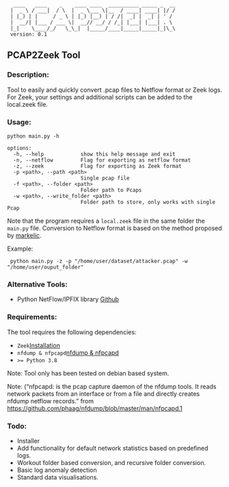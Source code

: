 ```
  ____   ____    _    ____ ____  __________ _____ _  __
 |  _ \ / ___|  / \  |  _ \___ \|__  / ____| ____| |/ /
 | |_) | |     / _ \ | |_) |__) | / /|  _| |  _| | ' /
 |  __/| |___ / ___ \|  __// __/ / /_| |___| |___| . \
 |_|    \____/_/   \_\_|  |_____/____|_____|_____|_|\_\
 version: 0.1
```

## PCAP2Zeek Tool

### Description:
Tool to easily and quickly convert .pcap files to Netflow format or Zeek logs.
For Zeek, your settings and additional scripts can be added to the local.zeek file.
### Usage:
```
python main.py -h

options:
  -h, --help            show this help message and exit
  -n, --netflow         Flag for exporting as netflow format
  -z, --zeek            Flag for exporting as Zeek format
  -p <path>, --path <path>
                        Single pcap file
  -f <path>, --folder <path>
                        Folder path to Pcaps
  -w <path>, --write_folder <path>
                        Folder path to store, only works with single Pcap

```
Note that the program requires a `local.zeek` file in the same folder the `main.py` file. 
Conversion to Netflow format is based on the method proposed by [markelic](https://markelic.de/how-to-get-netflow-from-a-pcap-file/).

Example:
```
 python main.py -z -p "/home/user/dataset/attacker.pcap" -w "/home/user/ouput_folder"
```

### Alternative Tools:
- Python NetFlow/IPFIX library [Github](https://github.com/bitkeks/python-netflow-v9-softflowd)
### Requirements:
The tool requires the following dependencies:

- ```Zeek```[Installation](https://docs.zeek.org/en/master/install.html)
- ```nfdump & nfpcapd```[nfdump & nfpcapd](https://github.com/phaag/nfdump)
- ```>= Python 3.8```

Note: Tool only has been tested on debian based system. 


Note: (“nfpcapd: is the pcap capture daemon of the nfdump tools.
It reads network packets from an interface or from a file and directly creates nfdump netflow records.”
from https://github.com/phaag/nfdump/blob/master/man/nfpcapd.1

### Todo:
- Installer 
- Add functionality for default network statistics based on predefined logs. 
- Workout folder based conversion, and recursive folder conversion. 
- Basic log anomaly detection
- Standard data visualisations. 